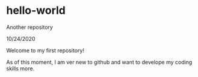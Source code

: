 # hello-world
Another repository

10/24/2020

Welcome to my first repository!

As of this moment, I am ver new to github and want to develope my coding skills more.
